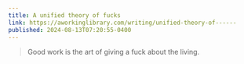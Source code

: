 ```yaml
---
title: A unified theory of fucks
link: https://aworkinglibrary.com/writing/unified-theory-of------
published: 2024-08-13T07:20:55-0400
---
```


> Good work is the art of giving a fuck about the living.
